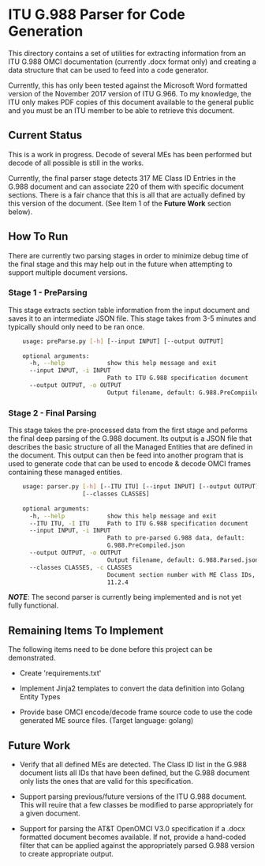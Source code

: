 # ITU G.988 Parser for Code Generation

This directory contains a set of utilities for extracting information from an ITU G.988
OMCI documentation (currently .docx format only) and creating a data structure that
can be used to feed into a code generator.

Currently, this has only been tested against the Microsoft Word formatted version of
the November 2017 version of ITU G.966.  To my knowledge, the ITU only makes PDF copies
of this document available to the general public and you must be an ITU member to be
able to retrieve this document.

## Current Status

This is a work in progress.  Decode of several MEs has been performed but decode of all
possible is still in the works.

Currently, the final parser stage detects 317 ME Class ID Entries in the G.988 document
and can associate 220 of them with specific document sections.  There is a fair chance
that this is all that are actually defined by this version of the document. (See Item 1
of the **Future Work** section below).

## How To Run

There are currently two parsing stages in order to minimize debug time of the final stage
and this may help out in the future when attempting to support multiple document versions.

### Stage 1 - PreParsing

This stage extracts section table information from the input document and saves it
to an intermediate JSON file.  This stage takes from 3-5 minutes and typically should
only need to be ran once.

```bash
    usage: preParse.py [-h] [--input INPUT] [--output OUTPUT]
    
    optional arguments:
      -h, --help            show this help message and exit
      --input INPUT, -i INPUT
                            Path to ITU G.988 specification document
      --output OUTPUT, -o OUTPUT
                            Output filename, default: G.988.PreCompiiled.json
```

### Stage 2 - Final Parsing

This stage takes the pre-processed data from the first stage and peforms the final
deep parsing of the G.988 document.  Its output is a JSON file that describes the
basic structure of all the Managed Entities that are defined in the document.  This
output can then be feed into another program that is used to generate code that
can be used to encode & decode OMCI frames containing these managed entities.

```bash
    usage: parser.py [-h] [--ITU ITU] [--input INPUT] [--output OUTPUT]
                     [--classes CLASSES]
    
    optional arguments:
      -h, --help            show this help message and exit
      --ITU ITU, -I ITU     Path to ITU G.988 specification document
      --input INPUT, -i INPUT
                            Path to pre-parsed G.988 data, default:
                            G.988.PreCompiled.json
      --output OUTPUT, -o OUTPUT
                            Output filename, default: G.988.Parsed.json
      --classes CLASSES, -c CLASSES
                            Document section number with ME Class IDs, default:
                            11.2.4
```

***NOTE***: The second parser is currently being implemented and is not yet
fully functional.


## Remaining Items To Implement

The following items need to be done before this project can be demonstrated.

 - Create 'requirements.txt' 

 - Implement Jinja2 templates to convert the data definition into Golang Entity Types
 
 - Provide base OMCI encode/decode frame source code to use the code generated ME source
   files. (Target language: golang)


## Future Work
 
 - Verify that all defined MEs are detected. The Class ID list in the G.988 document
   lists all IDs that have been defined, but the G.988 document only lists the ones that
   are valid for this specification. 
  
 - Support parsing previous/future versions of the ITU G.988 document. This will reuire
   that a few classes be modified to parse appropriately for a given document.
   
 - Support for parsing the AT&T OpenOMCI V3.0 specification if a .docx formatted document
   becomes available. If not, provide a hand-coded filter that can be applied against
   the appropriately parsed G.988 version to create appropriate output.
   
